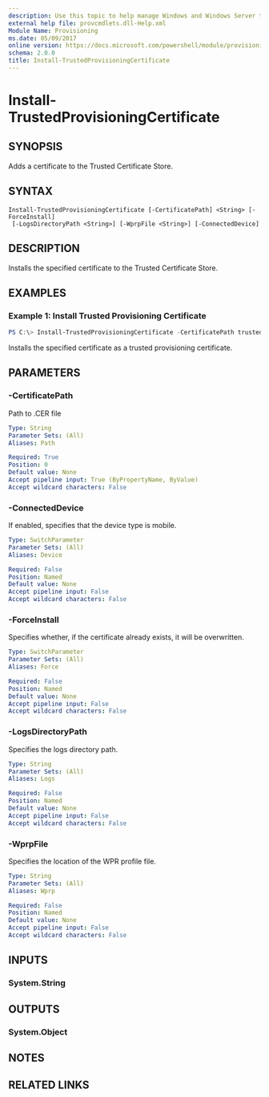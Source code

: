 ```yaml
---
description: Use this topic to help manage Windows and Windows Server technologies with Windows PowerShell.
external help file: provcmdlets.dll-Help.xml
Module Name: Provisioning
ms.date: 05/09/2017
online version: https://docs.microsoft.com/powershell/module/provisioning/install-trustedprovisioningcertificate?view=windowsserver2016-ps&wt.mc_id=ps-gethelp
schema: 2.0.0
title: Install-TrustedProvisioningCertificate
---
```


# Install-TrustedProvisioningCertificate

## SYNOPSIS
Adds a certificate to the Trusted Certificate Store.

## SYNTAX

```
Install-TrustedProvisioningCertificate [-CertificatePath] <String> [-ForceInstall]
 [-LogsDirectoryPath <String>] [-WprpFile <String>] [-ConnectedDevice]
```

## DESCRIPTION
Installs the specified certificate to the Trusted Certificate Store.

## EXAMPLES

### Example 1: Install Trusted Provisioning Certificate
```powershell
PS C:\> Install-TrustedProvisioningCertificate -CertificatePath trustedCert.cer
```

Installs the specified certificate as a trusted provisioning certificate.

## PARAMETERS

### -CertificatePath
Path to .CER file

```yaml
Type: String
Parameter Sets: (All)
Aliases: Path

Required: True
Position: 0
Default value: None
Accept pipeline input: True (ByPropertyName, ByValue)
Accept wildcard characters: False
```

### -ConnectedDevice
If enabled, specifies that the device type is mobile.

```yaml
Type: SwitchParameter
Parameter Sets: (All)
Aliases: Device

Required: False
Position: Named
Default value: None
Accept pipeline input: False
Accept wildcard characters: False
```

### -ForceInstall
Specifies whether, if the certificate already exists, it will be overwritten.

```yaml
Type: SwitchParameter
Parameter Sets: (All)
Aliases: Force

Required: False
Position: Named
Default value: None
Accept pipeline input: False
Accept wildcard characters: False
```

### -LogsDirectoryPath
Specifies the logs directory path.

```yaml
Type: String
Parameter Sets: (All)
Aliases: Logs

Required: False
Position: Named
Default value: None
Accept pipeline input: False
Accept wildcard characters: False
```

### -WprpFile
Specifies the location of the WPR profile file.

```yaml
Type: String
Parameter Sets: (All)
Aliases: Wprp

Required: False
Position: Named
Default value: None
Accept pipeline input: False
Accept wildcard characters: False
```

## INPUTS

### System.String


## OUTPUTS

### System.Object

## NOTES

## RELATED LINKS


